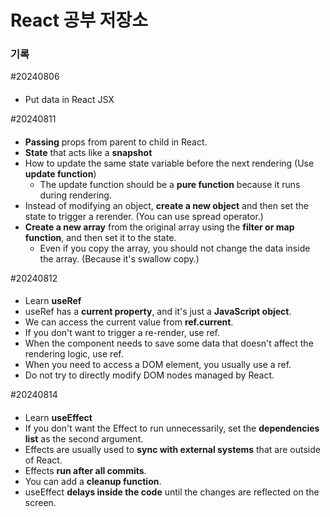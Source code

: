 # React 공부 저장소

### 기록

#20240806

#### <JSX>

- Put data in React JSX

#20240811

#### <props>

- **Passing** props from parent to child in React.
- **State** that acts like a **snapshot**
- How to update the same state variable before the next rendering (Use **update function**)
  - The update function should be a **pure function** because it runs during rendering.
- Instead of modifying an object, **create a new object** and then set the state to trigger a rerender. (You can use spread operator.)
- **Create a new array** from the original array using the **filter or map function**, and then set it to the state.
  - Even if you copy the array, you should not change the data inside the array. (Because it's swallow copy.)

#20240812

#### <useRef>

- Learn **useRef**
- useRef has a **current property**, and it's just a **JavaScript object**.
- We can access the current value from **ref.current**.
- If you don't want to trigger a re-render, use ref.
- When the component needs to save some data that doesn't affect the rendering logic, use ref.
- When you need to access a DOM element, you usually use a ref.
- Do not try to directly modify DOM nodes managed by React.

#20240814

#### <useEffect>

- Learn **useEffect**
- If you don't want the Effect to run unnecessarily, set the **dependencies list** as the second argument.
- Effects are usually used to **sync with external systems** that are outside of React.
- Effects **run after all commits**.
- You can add a **cleanup function**.
- useEffect **delays inside the code** until the changes are reflected on the screen.
